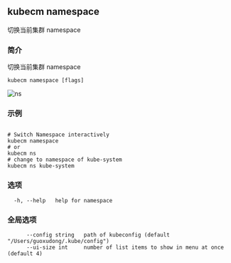 ## kubecm namespace

切换当前集群 namespace

### 简介


切换当前集群 namespace


```
kubecm namespace [flags]
```

![ns](../../static/ns.gif)

### 示例

```

# Switch Namespace interactively
kubecm namespace
# or
kubecm ns
# change to namespace of kube-system
kubecm ns kube-system

```

### 选项

```
  -h, --help   help for namespace
```

### 全局选项

```
      --config string   path of kubeconfig (default "/Users/guoxudong/.kube/config")
      --ui-size int     number of list items to show in menu at once (default 4)
```
